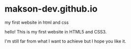 # makson-dev.github.io
my first website in html and css

hello!
  This is my first website in HTML5 and CSS3. 
  
I'm still far from what I want to achieve but I hope you like it.
